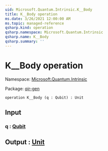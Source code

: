 ```yaml
---
uid: Microsoft.Quantum.Intrinsic.K__Body
title: K__Body operation
ms.date: 3/26/2021 12:00:00 AM
ms.topic: managed-reference
qsharp.kind: operation
qsharp.namespace: Microsoft.Quantum.Intrinsic
qsharp.name: K__Body
qsharp.summary: ''
---
```


# K__Body operation

Namespace: [Microsoft.Quantum.Intrinsic](xref:Microsoft.Quantum.Intrinsic)

Package: [qir-gen](https://nuget.org/packages/qir-gen)




```qsharp
operation K__Body (q : Qubit) : Unit
```


## Input

### q : [Qubit](xref:microsoft.quantum.lang-ref.qubit)





## Output : [Unit](xref:microsoft.quantum.lang-ref.unit)

